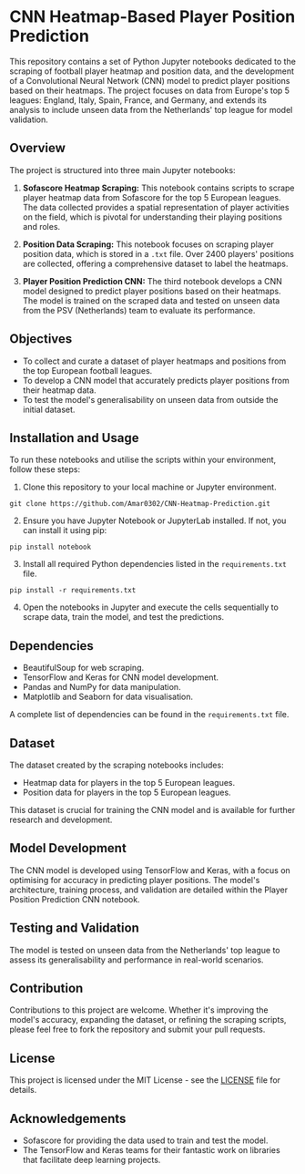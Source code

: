 # CNN Heatmap-Based Player Position Prediction

This repository contains a set of Python Jupyter notebooks dedicated to the scraping of football player heatmap and position data, and the development of a Convolutional Neural Network (CNN) model to predict player positions based on their heatmaps. The project focuses on data from Europe's top 5 leagues: England, Italy, Spain, France, and Germany, and extends its analysis to include unseen data from the Netherlands' top league for model validation.

## Overview

The project is structured into three main Jupyter notebooks:

1. **Sofascore Heatmap Scraping:** This notebook contains scripts to scrape player heatmap data from Sofascore for the top 5 European leagues. The data collected provides a spatial representation of player activities on the field, which is pivotal for understanding their playing positions and roles.

2. **Position Data Scraping:** This notebook focuses on scraping player position data, which is stored in a `.txt` file. Over 2400 players' positions are collected, offering a comprehensive dataset to label the heatmaps.

3. **Player Position Prediction CNN:** The third notebook develops a CNN model designed to predict player positions based on their heatmaps. The model is trained on the scraped data and tested on unseen data from the PSV (Netherlands) team to evaluate its performance.

## Objectives

- To collect and curate a dataset of player heatmaps and positions from the top European football leagues.
- To develop a CNN model that accurately predicts player positions from their heatmap data.
- To test the model's generalisability on unseen data from outside the initial dataset.

## Installation and Usage

To run these notebooks and utilise the scripts within your environment, follow these steps:

1. Clone this repository to your local machine or Jupyter environment.

`git clone https://github.com/Amar0302/CNN-Heatmap-Prediction.git`

2. Ensure you have Jupyter Notebook or JupyterLab installed. If not, you can install it using pip:

`pip install notebook`

3. Install all required Python dependencies listed in the `requirements.txt` file.

`pip install -r requirements.txt`

4. Open the notebooks in Jupyter and execute the cells sequentially to scrape data, train the model, and test the predictions.

## Dependencies

- BeautifulSoup for web scraping.
- TensorFlow and Keras for CNN model development.
- Pandas and NumPy for data manipulation.
- Matplotlib and Seaborn for data visualisation.

A complete list of dependencies can be found in the `requirements.txt` file.

## Dataset

The dataset created by the scraping notebooks includes:

- Heatmap data for players in the top 5 European leagues.
- Position data for players in the top 5 European leagues.

This dataset is crucial for training the CNN model and is available for further research and development.

## Model Development

The CNN model is developed using TensorFlow and Keras, with a focus on optimising for accuracy in predicting player positions. The model's architecture, training process, and validation are detailed within the Player Position Prediction CNN notebook.

## Testing and Validation

The model is tested on unseen data from the Netherlands' top league to assess its generalisability and performance in real-world scenarios.

## Contribution

Contributions to this project are welcome. Whether it's improving the model's accuracy, expanding the dataset, or refining the scraping scripts, please feel free to fork the repository and submit your pull requests.

## License

This project is licensed under the MIT License - see the [LICENSE](LICENSE) file for details.

## Acknowledgements

- Sofascore for providing the data used to train and test the model.
- The TensorFlow and Keras teams for their fantastic work on libraries that facilitate deep learning projects.

